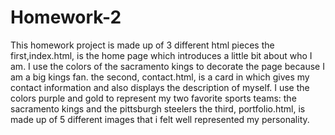 # Homework-2
This homework project is made up of 3 different html pieces
the first,index.html, is the home page which introduces a little bit about who I am. I use the colors of the sacramento kings to decorate the page because I am a big kings fan.
the second, contact.html, is a card in which gives my contact information and also displays the description of myself. I use the colors purple and gold to represent my two favorite sports teams: the sacramento kings and the pittsburgh steelers
the third, portfolio.html, is made up of 5 different images that i felt well represented my personality.
